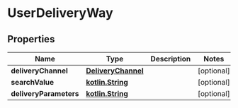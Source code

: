 # UserDeliveryWay

## Properties
Name | Type | Description | Notes
------------ | ------------- | ------------- | -------------
**deliveryChannel** | [**DeliveryChannel**](DeliveryChannel.md) |  |  [optional]
**searchValue** | [**kotlin.String**](.md) |  |  [optional]
**deliveryParameters** | [**kotlin.String**](.md) |  |  [optional]
